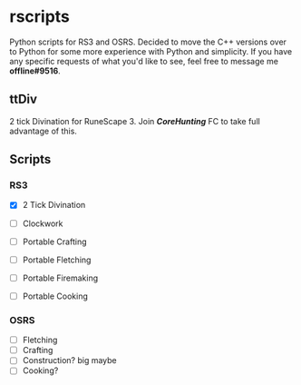 # rscripts
Python scripts for RS3 and OSRS. Decided to move the C++ versions over to Python for some more experience with Python and simplicity. If you have any specific requests of what you'd like to see, feel free to message me **offline#9516**.



## ttDiv
2 tick Divination for RuneScape 3. Join **_CoreHunting_** FC to take full advantage of this.


## Scripts
### RS3

- [X] 2 Tick Divination
- [ ] Clockwork
- [ ] Portable Crafting
- [ ] Portable Fletching
- [ ] Portable Firemaking
- [ ] Portable Cooking


### OSRS

- [ ] Fletching
- [ ] Crafting
- [ ] Construction? big maybe
- [ ] Cooking?
